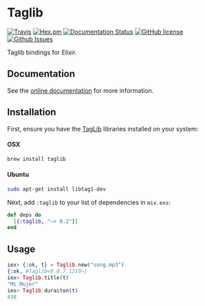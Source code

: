# Taglib

[![Travis](https://img.shields.io/travis/almightycouch/taglib.svg)](https://travis-ci.org/almightycouch/taglib)
[![Hex.pm](https://img.shields.io/hexpm/v/taglib.svg)](https://hex.pm/packages/taglib)
[![Documentation Status](https://img.shields.io/badge/docs-hexdocs-blue.svg)](http://hexdocs.pm/taglib)
[![GitHub license](https://img.shields.io/badge/license-MIT-blue.svg)](https://raw.githubusercontent.com/almightycouch/taglib/master/LICENSE)
[![Github Issues](https://img.shields.io/github/issues/almightycouch/taglib.svg)](http://github.com/almightycouch/taglib/issues)

Taglib bindings for Elixir.

## Documentation

See the [online documentation](https://hexdocs.pm/taglib/) for more information.

## Installation

First, ensure you have the [TagLib](http://taglib.org) libraries installed on your system:

#### OSX
```bash
brew install taglib
```

#### Ubuntu
```bash
sudo apt-get install libtag1-dev
```

Next, add `:taglib` to your list of dependencies in `mix.exs`:

```elixir
def deps do
  [{:taglib, "~> 0.2"}]
end
```

## Usage

```elixir
iex> {:ok, t} = Taglib.new("song.mp3")
{:ok, #Taglib<0.0.7.1219>}
iex> Taglib.title(t)
"Mi Mujer"
iex> Taglib.duraiton(t)
438
```
